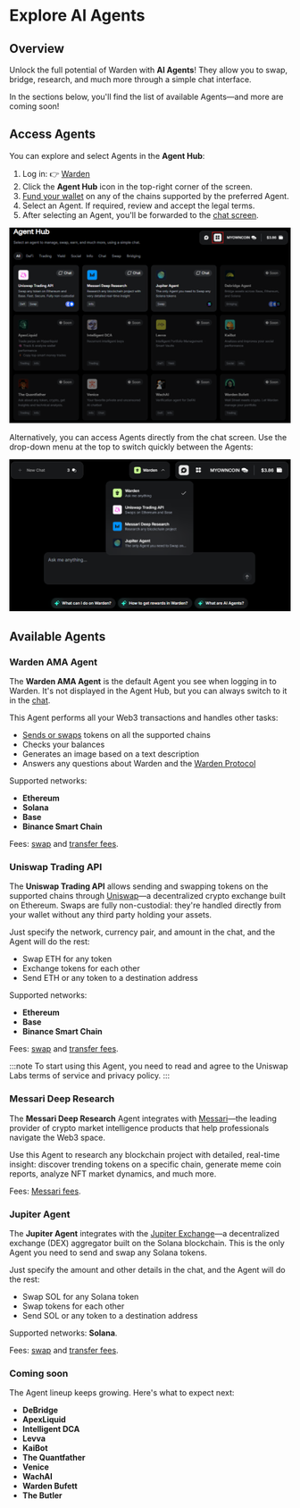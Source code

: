 ﻿---
sidebar_position: 6
---

# Explore AI Agents

## Overview

Unlock the full potential of Warden with **AI Agents**! They allow you to swap, bridge, research, and much more through a simple chat interface.

In the sections below, you'll find the list of available Agents—and more are coming soon!

## Access Agents

You can explore and select Agents in the **Agent Hub**:

1. Log in: 👉 [Warden](https://app.wardenprotocol.org)
2. Click the **Agent Hub** icon in the top-right corner of the screen.
3. [Fund your wallet](manage-assets#deposit-assets) on any of the chains supported by the preferred Agent.
3. Select an Agent. If required, review and accept the legal terms.
4. After selecting an Agent, you'll be forwarded to the [chat screen](use-the-chat).

![The Agent Hub in Warden](../../static/img/warden-app/explore-ai-agents-1.png)

Alternatively, you can access Agents directly from the chat screen. Use the drop-down menu at the top to switch quickly between the Agents:

![Manage AI chats in Warden](../../static/img/warden-app/use-the-chat-3.png)

## Available Agents

### Warden AMA Agent

The **Warden AMA Agent** is the default Agent you see when logging in to Warden. It's not displayed in the Agent Hub, but you can always switch to it in the [chat](use-the-chat).

This Agent performs all your Web3 transactions and handles other tasks:

- [Sends or swaps](manage-assets#send-or-swap-assets) tokens on all the supported chains
- Checks your balances
- Generates an image based on a text description
- Answers any questions about Warden and the [Warden Protocol](https://docs.wardenprotocol.org)

Supported networks:

- **Ethereum**
- **Solana**
- **Base**
- **Binance Smart Chain**

Fees: [swap](fees#swap-fees) and [transfer fees](fees#transfer-fees).

### Uniswap Trading API

The **Uniswap Trading API** allows sending and swapping tokens on the supported chains through [Uniswap](https://app.uniswap.org)—a decentralized crypto exchange built on Ethereum. Swaps are fully non-custodial: they're handled directly from your wallet without any third party holding your assets.

Just specify the network, currency pair, and amount in the chat, and the Agent will do the rest:

- Swap ETH for any token
- Exchange tokens for each other
- Send ETH or any token to a destination address

Supported networks:

- **Ethereum**
- **Base**
- **Binance Smart Chain**

Fees: [swap](fees#swap-fees) and [transfer fees](fees#transfer-fees).

:::note
To start using this Agent, you need to read and agree to the Uniswap Labs terms of service and privacy policy.
:::

### Messari Deep Research

The **Messari Deep Research** Agent integrates with [Messari](https://messari.io)—the leading provider of crypto market intelligence products that help professionals navigate the Web3 space.

Use this Agent to research any blockchain project with detailed, real-time insight: discover trending tokens on a specific chain, generate meme coin reports, analyze NFT market dynamics, and much more.

Fees: [Messari fees](fees#messari-fees).

### Jupiter Agent

The **Jupiter Agent** integrates with the [Jupiter Exchange](https://jup.ag)—a decentralized exchange (DEX) aggregator built on the Solana blockchain. This is the only Agent you need to send and swap any Solana tokens.

Just specify the amount and other details in the chat, and the Agent will do the rest:

- Swap SOL for any Solana token
- Swap tokens for each other
- Send SOL or any token to a destination address

Supported networks: **Solana**.

Fees: [swap](fees#swap-fees) and [transfer fees](fees#transfer-fees).

### Coming soon

The Agent lineup keeps growing. Here's what to expect next:

- **DeBridge**
- **ApexLiquid**
- **Intelligent DCA**
- **Levva**
- **KaiBot**
- **The Quantfather**
- **Venice**
- **WachAI**
- **Warden Bufett**
- **The Butler**
